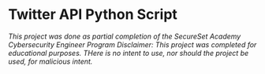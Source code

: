 # Twitter API Python Script

_This project was done as partial completion of the SecureSet Academy Cybersecurity Engineer Program_
_Disclaimer: This project was completed for educational purposes.  THere is no intent to use, nor should the project be used, for malicious intent._
